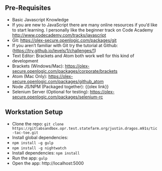 ## Pre-Requisites

* Basic Javascript Knowledge
 * If you are new to JavaScript there are many online resources if you’d like to start learning. I personally like the beginner track on Code Academy http://www.codecademy.com/tracks/javascript
* Git: https://olex-secure.openlogic.com/packages/git
 * If you aren’t familiar with Git try the tutorial at Github: (https://try.github.io/levels/1/challenges/1)
* Text Editor: Brackets and Atom both work well for this kind of development
 * Brackets (Windows/Mac): https://olex-secure.openlogic.com/packages/corporate/brackets
 * Atom (Mac Only): https://olex-secure.openlogic.com/packages/github_atom
* Node JS/NPM (Packaged together): {{olex link}}
* Selenium Server (Optional for testing): https://olex-secure.openlogic.com/packages/selenium-rc

## Workstation Setup

* Clone the repo: ```git clone https://gitlabsandbox.opr.test.statefarm.org/justin.dragos.m91s/tic-tac-toe.git```
* Install global dependencies:
 * ```npm install –g gulp```
 * ```npm install -g nightwatch```
* Install dependencies: ```npm install```
* Run the app: ```gulp```
* Open the app: http://localhost:5000
